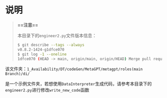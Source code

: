 # 说明

> **==注意==**
>
> 本目录下的`engineer2.py`文件版本信息：
>
> ```bash
> $ git describe --tags --always
> v0.8.2-1424-g1dfce070
> $ git log -1 --oneline
> 1dfce070 (HEAD -> main, origin/main, origin/HEAD) Merge pull request #1786 from garylin2099/simplify_rz
> ```

该文件夹：`1_Availability/DT/codeGen/MetaGPT/metagpt/roles(main Branch)/di/`

是一个示例文件夹，若想使用`DataInterpreter`生成代码，请参考本目录下的`engineer2.py`进行修改`write_new_code`函数

